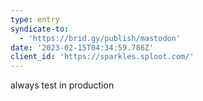 ```yaml
---
type: entry
syndicate-to:
  - 'https://brid.gy/publish/mastodon'
date: '2023-02-15T04:34:59.786Z'
client_id: 'https://sparkles.sploot.com/'
---
```

always test in production
